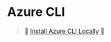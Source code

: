 # Azure CLI
> 🌟 [Install Azure CLI Locally](https://learn.microsoft.com/en-us/cli/azure/install-azure-cli) 🌟

